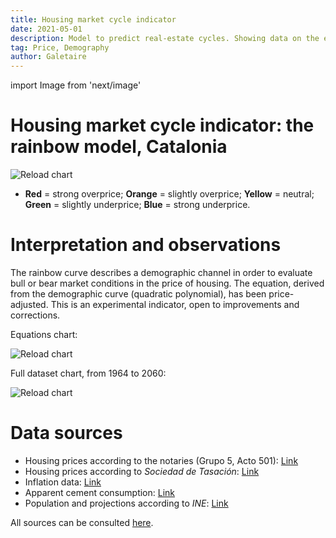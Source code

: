```yaml
---
title: Housing market cycle indicator
date: 2021-05-01
description: Model to predict real-estate cycles. Showing data on the evolution of housing prices (inflation-adjusted), crossed with the demographic curve (rainbow).
tag: Price, Demography
author: Galetaire
---
```


import Image from 'next/image'

# Housing market cycle indicator: the rainbow model, Catalonia

<Image
  src="/images/rainbow.png"
  alt="Reload chart"
  width={3607}
  height={1929}
  priority
  className="next-image"
/>

- **Red** = strong overprice; **Orange** = slightly overprice; **Yellow** = neutral; **Green** = slightly underprice; **Blue** = strong underprice.

# Interpretation and observations

The rainbow curve describes a demographic channel in order to evaluate bull or bear market conditions in the price of housing. The equation, derived from the demographic curve (quadratic polynomial), has been price-adjusted. This is an experimental indicator, open to improvements and corrections.

Equations chart:

<Image
  src="/images/rainbowsource.png"
  alt="Reload chart"
  width={3836}
  height={2009}
  priority
  className="next-image"
/>

Full dataset chart, from 1964 to 2060:

<Image
  src="/images/rainbowmax.png"
  alt="Reload chart"
  width={3570}
  height={1931}
  priority
  className="next-image"
/>

# Data sources

- Housing prices according to the notaries (Grupo 5, Acto 501): [Link](http://www.notariado.org/liferay/web/cien/estadisticas-al-completo)
- Housing prices according to _Sociedad de Tasación_: [Link](https://www.st-tasacion.es/informe-de-tendencias-digital/)
- Inflation data: [Link](https://www.inflation.eu/en/inflation-rates/spain/historic-inflation/cpi-inflation-spain.aspx)
- Apparent cement consumption: [Link](https://tematicas.org/sintesis-economica/indicadores-de-produccion-y-demanda-nacional/consumo-aparente-de-cemento/)
- Population and projections according to _INE_: [Link](https://www.ine.es/dyngs/INEbase/en/operacion.htm?c=Estadistica_C&cid=1254736176953&menu=resultados&idp=1254735572981)

All sources can be consulted [here](http://catalanhousing.galetaire.hns.to/methodology).
